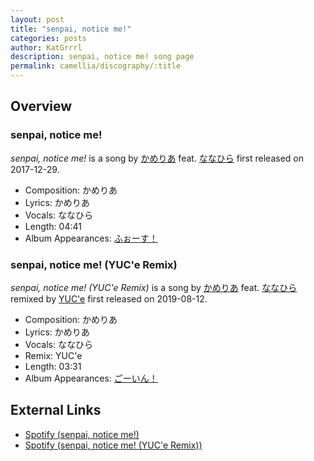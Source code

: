 ```yaml
---
layout: post
title: "senpai, notice me!"
categories: posts
author: KatGrrrl
description: senpai, notice me! song page
permalink: camellia/discography/:title
---
```


## Overview

### senpai, notice me!

*senpai, notice me!* is a song by [かめりあ](/camellia) feat. [ななひら](#) first released on 2017-12-29.

* Composition: かめりあ
* Lyrics: かめりあ
* Vocals: ななひら
* Length: 04:41
* Album Appearances: [ふぉーす！](/camellia/albums/Force)

### senpai, notice me! (YUC'e Remix)

*senpai, notice me! (YUC'e Remix)* is a song by [かめりあ](/camellia) feat. [ななひら](#) remixed by [YUC'e](#) first released on 2019-08-12.

* Composition: かめりあ
* Lyrics: かめりあ
* Vocals: ななひら
* Remix: YUC'e
* Length: 03:31
* Album Appearances: [ごーいん！](/camellia/albums/Goin)

## External Links

* [Spotify (senpai, notice me!)](https://open.spotify.com/track/3q6fwV911vTYbOq7CbdeVG?si=de954c4a58b04647)
* [Spotify (senpai, notice me! (YUC'e Remix))](https://open.spotify.com/track/3BohG9TOEAiFXrtH0AeQit?si=c32f436214e448b5)
